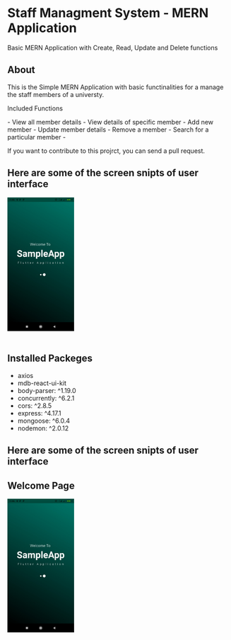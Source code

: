 # Staff Managment System - MERN Application
Basic MERN Application with Create, Read, Update and Delete functions

## About

<p>This is the Simple MERN Application with basic functinalities for a manage the staff members of a universty.</p>
<p> Included Functions</p>
- View all member details
- View details of specific member
- Add new member
- Update member details
- Remove a member
- Search for a particular member
-
<p>If you want to contribute to this projrct, you can send a pull request.</p>

## Here are some of the screen snipts of user interface

<img src = "https://github.com/Ruchirakavinda/flutter_myfirst/blob/main/screenshots/welcome.jpg" width="30%">
<br>
<br>

## Installed Packeges
- axios
- mdb-react-ui-kit
- body-parser: ^1.19.0
- concurrently: ^6.2.1
- cors: ^2.8.5
- express: ^4.17.1
- mongoose: ^6.0.4
- nodemon: ^2.0.12


## Here are some of the screen snipts of user interface

## Welcome Page
<img src = "https://github.com/Ruchirakavinda/flutter_myfirst/blob/main/screenshots/welcome.jpg" width="30%">
<br>
<br>
